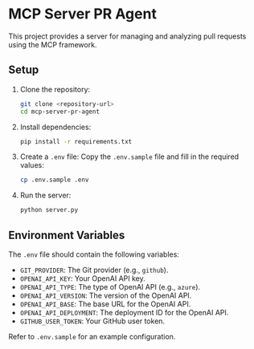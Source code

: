 # MCP Server PR Agent

This project provides a server for managing and analyzing pull requests using the MCP framework.

## Setup

1. Clone the repository:
   ```bash
   git clone <repository-url>
   cd mcp-server-pr-agent
   ```

2. Install dependencies:
   ```bash
   pip install -r requirements.txt
   ```

3. Create a `.env` file:
   Copy the `.env.sample` file and fill in the required values:
   ```bash
   cp .env.sample .env
   ```

4. Run the server:
   ```bash
   python server.py
   ```

## Environment Variables

The `.env` file should contain the following variables:

- `GIT_PROVIDER`: The Git provider (e.g., `github`).
- `OPENAI_API_KEY`: Your OpenAI API key.
- `OPENAI_API_TYPE`: The type of OpenAI API (e.g., `azure`).
- `OPENAI_API_VERSION`: The version of the OpenAI API.
- `OPENAI_API_BASE`: The base URL for the OpenAI API.
- `OPENAI_API_DEPLOYMENT`: The deployment ID for the OpenAI API.
- `GITHUB_USER_TOKEN`: Your GitHub user token.

Refer to `.env.sample` for an example configuration.

